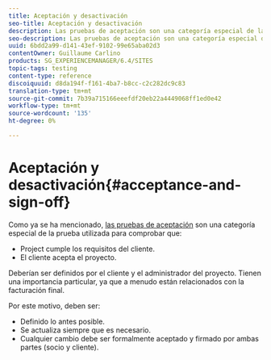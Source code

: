 ```yaml
---
title: Aceptación y desactivación
seo-title: Aceptación y desactivación
description: Las pruebas de aceptación son una categoría especial de la prueba utilizada para comprobar que el proyecto cumple los requisitos del cliente y que el cliente acepta el proyecto
seo-description: Las pruebas de aceptación son una categoría especial de la prueba utilizada para comprobar que el proyecto cumple los requisitos del cliente y que el cliente acepta el proyecto
uuid: 6bdd2a99-d141-43ef-9102-99e65aba02d3
contentOwner: Guillaume Carlino
products: SG_EXPERIENCEMANAGER/6.4/SITES
topic-tags: testing
content-type: reference
discoiquuid: d8da194f-f161-4ba7-b8cc-c2c282dc9c83
translation-type: tm+mt
source-git-commit: 7b39a715166eeefdf20eb22a4449068ff1ed0e42
workflow-type: tm+mt
source-wordcount: '135'
ht-degree: 0%

---
```



# Aceptación y desactivación{#acceptance-and-sign-off}

Como ya se ha mencionado, [las pruebas de aceptación](/help/sites-developing/planning.md) son una categoría especial de la prueba utilizada para comprobar que:

* Project cumple los requisitos del cliente.
* El cliente acepta el proyecto.

Deberían ser definidos por el cliente y el administrador del proyecto. Tienen una importancia particular, ya que a menudo están relacionados con la facturación final.

Por este motivo, deben ser:

* Definido lo antes posible.
* Se actualiza siempre que es necesario.
* Cualquier cambio debe ser formalmente aceptado y firmado por ambas partes (socio y cliente).

